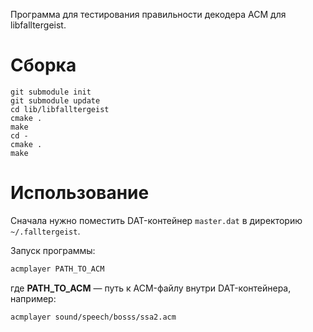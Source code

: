 Программа для тестирования правильности декодера ACM для libfalltergeist.


# Сборка

```
git submodule init
git submodule update
cd lib/libfalltergeist
cmake .
make
cd -
cmake .
make
```

# Использование

Сначала нужно поместить DAT-контейнер `master.dat` в директорию `~/.falltergeist`.

Запуск программы:

``` bash
acmplayer PATH_TO_ACM
```
где **PATH_TO_ACM** &mdash; путь к ACM-файлу внутри DAT-контейнера, например:

``` bash
acmplayer sound/speech/bosss/ssa2.acm
```
